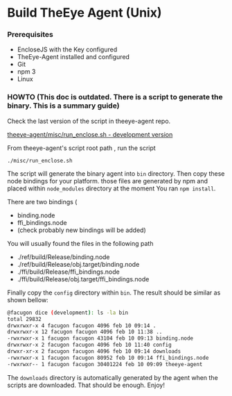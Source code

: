 
# Build TheEye Agent (Unix)

### Prerequisites

* EncloseJS with the Key configured
* TheEye-Agent installed and configured
* Git
* npm 3
* Linux

### HOWTO (This doc is outdated. There is a script to generate the binary. This is a summary guide)

Check the last version of the script in theeye-agent repo.

[theeye-agent/misc/run_enclose.sh - development version](https://github.com/interactar/theeye-agent/blob/development/misc/run_enclose.sh)

From theeye-agent's script root path , run the script

`./misc/run_enclose.sh`

The script will generate the binary agent into `bin` directory.
Then copy these node bindings for your platform. those files are generated by npm and placed within `node_modules` directory
at the moment You ran `npm install`.

There are two bindings (

* binding.node
* ffi_bindings.node
* (check probably new bindings will be added)

You will usually found the files in the following path

* ./ref/build/Release/binding.node
* ./ref/build/Release/obj.target/binding.node
* ./ffi/build/Release/ffi_bindings.node
* ./ffi/build/Release/obj.target/ffi_bindings.node


Finally copy the `config` directory within `bin`. The result should be similar as shown bellow:

```bash
@facugon dice (development): ls -la bin
total 29832
drwxrwxr-x 4 facugon facugon 4096 feb 10 09:14 .
drwxrwxr-x 12 facugon facugon 4096 feb 10 11:38 ..
-rwxrwxr-x 1 facugon facugon 43104 feb 10 09:13 binding.node
drwxrwxr-x 2 facugon facugon 4096 feb 10 11:40 config
drwxr-xr-x 2 facugon facugon 4096 feb 10 09:14 downloads
-rwxrwxr-x 1 facugon facugon 80952 feb 10 09:14 ffi_bindings.node
-rwxrwxr-- 1 facugon facugon 30401224 feb 10 09:09 theeye-agent
```

The `downloads` directory is automatically generated by the agent when the scripts are downloaded.
That should be enough. Enjoy!
